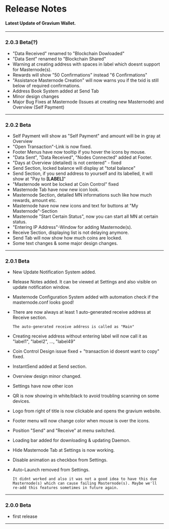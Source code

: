 # Release Notes

#### Latest Update of Gravium Wallet.

___
### 2.0.3 Beta(?)
- "Data Received" renamed to "Blockchain Dowloaded"
- "Data Sent" renamed to "Blockchain Shared"
- Warning at creating address with spaces in label which doesnt support for Masternode(s).
- Rewards will show "50 Confirmations" instead "6 Confirmations"
- "Assistance Masternode Creation" will now warns you if the txid is still below of required confirmations.
- Address Book System added at Send Tab
- Minor design changes
- Major Bug Fixes at Masternode (Issues at creating new Masternode) and Overview (Self Payment)
___
### 2.0.2 Beta
- Self Payment will show as "Self Payment" and amount will be in gray at Overview
- "Open Transaction"-Link is now fixed.
- Footer Menus have now tooltip if you hover the icons by mouse.
- "Data Sent", "Data Received", "Nodes Connected" added at Footer.
- "Days at Overview (detailed) is not centered" - fixed
- Send Section, locked balance will display at "total balance"
- Send Section, if you send address to yourself and its labelled, it will show at "Pay to **[LABEL]**"
- "Masternode wont be locked at Coin Control" fixed
- Masternode Tab have now new icon look.
- Masternode Section, detailed MN informations such like how much rewards, amount etc.
- Masternode have now new icons and text for buttons at "My Masternode"-Section
- Masternode "Start Certain Status", now you can start all MN at certain status.
- "Entering IP Address"-Window for adding Masternode(s).
- Receive Section, displaying list is not delaying anymore.
- Send Tab will now show how much coins are locked.
- Some text changes & some major design changes.
___
### 2.0.1 Beta
- New Update Notification System added.
- Release Notes added. It can be viewed at Settings and also visible on update notification window.
- Masternode Configuration System added with automation check if the masternode.conf looks good!
- There are now always at least 1 auto-generated receive address at Receive section.

    ```The auto-generated receive address is called as "Main"```
- Creating receive address without entering label will now call it as "label1", "label2", ..., "label49"
- Coin Control Design issue fixed + "transaction id doesnt want to copy" fixed.
- InstantSend added at Send section.
- Overview design minor changed.
- Settings have now other icon
- QR is now showing in white/black to avoid troubling scanning on some devices.
- Logo from right of title is now clickable and opens the gravium website.
- Footer menu will now change color when mouse is over the icons.
- Position "Send" and "Receive" at menu switched.
- Loading bar added for downloading & updating Daemon.
- Hide Masternode Tab at Settings is now working.
- Disable animation as checkbox from Settings.
- Auto-Launch removed from Settings.

    ```It didnt worked and also it was not a good idea to have this due Masternode(s) which can cause failing Masternode(s). Maybe we'll re-add this features sometimes in future again.```

___
### 2.0.0 Beta

- first release
___
